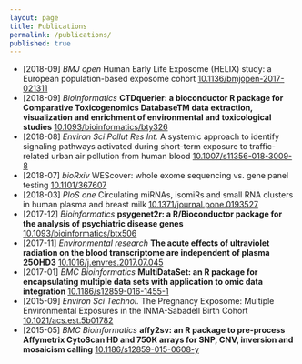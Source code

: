 ```yaml
---
layout: page
title: Publications
permalink: /publications/
published: true
---
```



* [2018-09] _BMJ open_ Human Early Life Exposome (HELIX) study: a European population-based exposome cohort [10.1136/bmjopen-2017-021311](https://doi.org/10.1136/bmjopen-2017-021311)
* [2018-09] _Bioinformatics_ **CTDquerier: a bioconductor R package for Comparative Toxicogenomics DatabaseTM data extraction, visualization and enrichment of environmental and toxicological studies** [10.1093/bioinformatics/bty326](https://doi.org/10.1093/bioinformatics/bty326)
* [2018-08] _Environ Sci Pollut Res Int._ A systemic approach to identify signaling pathways activated during short-term exposure to traffic-related urban air pollution from human blood [10.1007/s11356-018-3009-8](https://doi.org/10.1007/s11356-018-3009-8)
* [2018-07] _bioRxiv_ WEScover: whole exome sequencing vs. gene panel testing [10.1101/367607](https://doi.org/10.1101/367607)
* [2018-03] _PloS one_ Circulating miRNAs, isomiRs and small RNA clusters in human plasma and breast milk [10.1371/journal.pone.0193527](https://doi.org/10.1371/journal.pone.0193527)
* [2017-12] _Bioinformatics_ **psygenet2r: a R/Bioconductor package for the analysis of psychiatric disease genes** [10.1093/bioinformatics/btx506](https://doi.org/10.1093/bioinformatics/btx506)
* [2017-11] _Environmental research_ **The acute effects of ultraviolet radiation on the blood transcriptome are independent of plasma 25OHD3** [10.1016/j.envres.2017.07.045](https://doi.org/10.1016/j.envres.2017.07.045)
* [2017-01] _BMC Bioinformatics_ **MultiDataSet: an R package for encapsulating multiple data sets with application to omic data integration** [10.1186/s12859-016-1455-1](https://doi.org/10.1186/s12859-016-1455-1)
* [2015-09] _Environ Sci Technol._ The Pregnancy Exposome: Multiple Environmental Exposures in the INMA-Sabadell Birth Cohort [10.1021/acs.est.5b01782](https://doi.org/10.1021/acs.est.5b01782)
* [2015-05] _BMC Bioinformatics_ **affy2sv: an R package to pre-process Affymetrix CytoScan HD and 750K arrays for SNP, CNV, inversion and mosaicism calling** [10.1186/s12859-015-0608-y](https://doi.org/10.1186/s12859-015-0608-y)